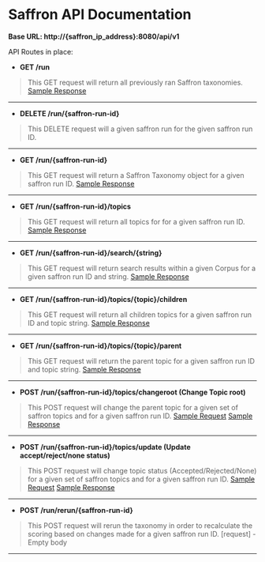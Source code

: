 Saffron API Documentation
=========================


**Base URL: http://{saffron_ip_address}:8080/api/v1**

API Routes in place:

* **GET /run**

> This GET request will return all previously ran Saffron taxonomies. 
> [Sample Response](https://gitlab.insight-centre.org/saffron/saffron/blob/master/examples/api/get_all_runs.json)

---

* **DELETE /run/{saffron-run-id}**

> This DELETE request will a given saffron run for the given saffron run ID. 

---

* **GET /run/{saffron-run-id}**

> This GET request will return a Saffron Taxonomy object for a given saffron run ID. 
> [Sample Response](https://gitlab.insight-centre.org/saffron/saffron/blob/master/examples/api/get_run_response.json)

---

* **GET /run/{saffron-run-id}/topics**

> This GET request will return all topics for for a given saffron run ID. 
> [Sample Response](https://gitlab.insight-centre.org/saffron/saffron/blob/master/examples/api/get_topics_response.json)

---

* **GET /run/{saffron-run-id}/search/{string}**

> This GET request will return search results within a given Corpus for a given saffron run ID and string. 
> [Sample Response](https://gitlab.insight-centre.org/saffron/saffron/blob/master/examples/api/get_search_response.json)

---

* **GET /run/{saffron-run-id}/topics/{topic}/children**

> This GET request will return all children topics for a given saffron run ID and topic string. 
> [Sample Response](https://gitlab.insight-centre.org/saffron/saffron/blob/master/examples/api/get_children_response.json)
 
--- 
 
* **GET /run/{saffron-run-id}/topics/{topic}/parent**

> This GET request will return the parent topic for a given saffron run ID and topic string. 
> [Sample Response](https://gitlab.insight-centre.org/saffron/saffron/blob/master/examples/api/get_parent_response.json)

---

* **POST /run/{saffron-run-id}/topics/changeroot (Change Topic root)**

> This POST request will change the parent topic for a given set of saffron topics and for a given saffron run ID.
> [Sample Request](https://gitlab.insight-centre.org/saffron/saffron/blob/master/examples/api/change_root_rq.json)
> [Sample Response](https://gitlab.insight-centre.org/saffron/saffron/blob/master/examples/api/change_root_resp.json)

---

* **POST /run/{saffron-run-id}/topics/update (Update accept/reject/none status)**

> This POST request will change topic status (Accepted/Rejected/None) for a given set of saffron topics and for a given saffron run ID.
> [Sample Request](https://gitlab.insight-centre.org/saffron/saffron/blob/master/examples/api/accept_reject_topic_rq.json)
> [Sample Response](https://gitlab.insight-centre.org/saffron/saffron/blob/master/examples/api/accept_reject_topic_rs.json)

---
 
* **POST /run/rerun/{saffron-run-id}**

> This POST request will rerun the taxonomy in order to recalculate the scoring based on changes made for a given saffron run ID.
> [request] - Empty body 
 
---